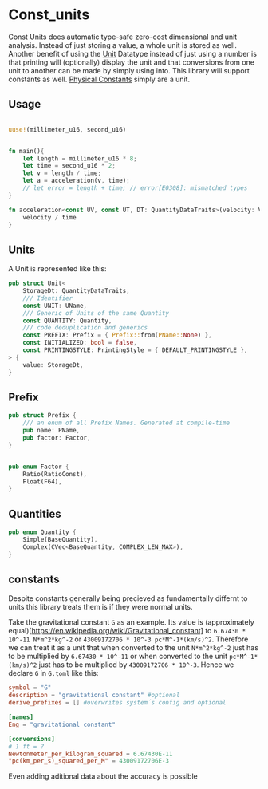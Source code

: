 # Const_units

Const Units does automatic type-safe zero-cost dimensional and unit analysis.
Instead of just storing a value, a whole unit is stored as well.
Another benefit of using the [Unit](TODO) Datatype instead of just using a number is that printing will (optionally) display the unit and that conversions from one unit to another can be made by simply using into.
This library will support constants as well. [Physical Constants](#constants) simply are a unit.
## Usage

```rust

uuse!(millimeter_u16, second_u16)


fn main(){
    let length = millimeter_u16 * 8;
    let time = second_u16 * 2;
    let v = length / time;
    let a = acceleration(v, time);
    // let error = length + time; // error[E0308]: mismatched types
}

fn acceleration<const UV, const UT, DT: QuantityDataTraits>(velocity: Velocity<UV, DT>, time: Time<UT, DT> -> Acceleration<{UV.div(UT)}, DT>{
    velocity / time
}

```

## Units

A Unit is represented like this:
```rust
pub struct Unit<
    StorageDt: QuantityDataTraits,
    /// Identifier
    const UNIT: UName,
    /// Generic of Units of the same Quantity
    const QUANTITY: Quantity,
    /// code deduplication and generics
    const PREFIX: Prefix = { Prefix::from(PName::None) },
    const INITIALIZED: bool = false,
    const PRINTINGSTYLE: PrintingStyle = { DEFAULT_PRINTINGSTYLE },
> {
    value: StorageDt,
}
```
## Prefix
```rust
pub struct Prefix {
    /// an enum of all Prefix Names. Generated at compile-time
    pub name: PName, 
    pub factor: Factor,
}


pub enum Factor {
    Ratio(RatioConst),
    Float(F64),
}
```

## Quantities
```rust
pub enum Quantity {
    Simple(BaseQuantity),
    Complex(CVec<BaseQuantity, COMPLEX_LEN_MAX>),
}
```


## constants
Despite constants generally being precieved as fundamentally differnt to units this library treats them is if they were normal units. 

Take the gravitational constant `G` as an example. Its value is (approximately equal)[https://en.wikipedia.org/wiki/Gravitational_constant] to `6.67430 * 10^-11 N*m^2*kg^-2` or `43009172706 * 10^-3 pc*M^-1*(km/s)^2`. Therefore we can treat it as a unit that when converted to the unit `N*m^2*kg^-2` just has to be multiplied by `6.67430 * 10^-11` or when converted to the unit `pc*M^-1*(km/s)^2` just has to be multiplied by `43009172706 * 10^-3`. Hence we declare `G` in `G.toml` like this:
```toml
symbol = "G"
description = "gravitational constant" #optional
derive_prefixes = [] #overwrites system´s config and optional

[names]
Eng = "gravitational constant"

[conversions]
# 1 ft = ?
Newtonmeter_per_kilogram_squared = 6.67430E-11
"pc(km_per_s)_squared_per_M" = 43009172706E-3 
```
Even adding aditional data about the accuracy is possible